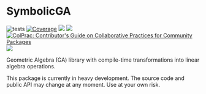 # SymbolicGA

![tests](https://github.com/serenity4/SymbolicGA.jl/workflows/Run%20tests/badge.svg)
[![Coverage](https://codecov.io/gh/serenity4/SymbolicGA.jl/branch/master/graph/badge.svg)](https://codecov.io/gh/serenity4/SymbolicGA.jl)
[![](https://img.shields.io/badge/docs-stable-blue.svg)](https://serenity4.github.io/SymbolicGA.jl/stable)
[![](https://img.shields.io/badge/docs-dev-blue.svg)](https://serenity4.github.io/SymbolicGA.jl/dev)
[![ColPrac: Contributor's Guide on Collaborative Practices for Community Packages](https://img.shields.io/badge/ColPrac-Contributor's%20Guide-blueviolet)](https://github.com/SciML/ColPrac)
[![](https://www.repostatus.org/badges/latest/wip.svg)](https://www.repostatus.org/#wip)

Geometric Algebra (GA) library with compile-time transformations into linear algebra operations.

This package is currently in heavy development. The source code and public API may change at any moment. Use at your own risk.
